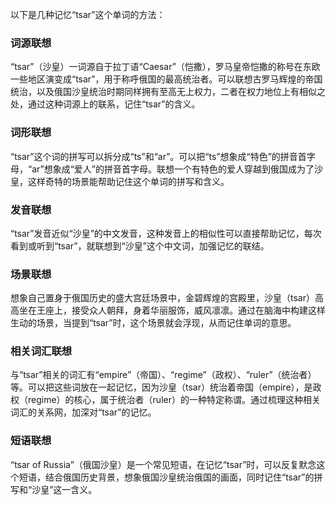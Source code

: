 以下是几种记忆“tsar”这个单词的方法：

### 词源联想
“tsar”（沙皇）一词源自于拉丁语“Caesar”（恺撒），罗马皇帝恺撒的称号在东欧一些地区演变成“tsar”，用于称呼俄国的最高统治者。可以联想古罗马辉煌的帝国统治，以及俄国沙皇统治时期同样拥有至高无上权力，二者在权力地位上有相似之处，通过这种词源上的联系，记住“tsar”的含义。

### 词形联想
“tsar”这个词的拼写可以拆分成“ts”和“ar”。可以把“ts”想象成“特色”的拼音首字母，“ar”想象成“爱人”的拼音首字母。联想一个有特色的爱人穿越到俄国成为了沙皇，这样奇特的场景能帮助记住这个单词的拼写和含义。

### 发音联想
“tsar”发音近似“沙皇”的中文发音，这种发音上的相似性可以直接帮助记忆，每次看到或听到“tsar”，就联想到“沙皇”这个中文词，加强记忆的联结。

### 场景联想
想象自己置身于俄国历史的盛大宫廷场景中，金碧辉煌的宫殿里，沙皇（tsar）高高坐在王座上，接受众人朝拜，身着华丽服饰，威风凛凛。通过在脑海中构建这样生动的场景，当提到“tsar”时，这个场景就会浮现，从而记住单词的意思。

### 相关词汇联想
与“tsar”相关的词汇有“empire”（帝国）、“regime”（政权）、“ruler”（统治者）等。可以把这些词放在一起记忆，因为沙皇（tsar）统治着帝国（empire），是政权（regime）的核心，属于统治者（ruler）的一种特定称谓。通过梳理这种相关词汇的关系网，加深对“tsar”的记忆。

### 短语联想
“tsar of Russia”（俄国沙皇）是一个常见短语，在记忆“tsar”时，可以反复默念这个短语，结合俄国历史背景，想象俄国沙皇统治俄国的画面，同时记住“tsar”的拼写和“沙皇”这一含义。 